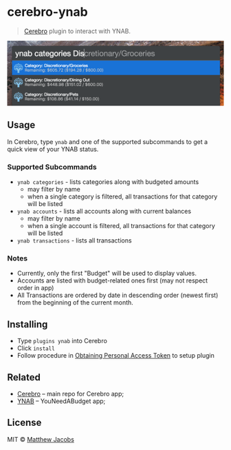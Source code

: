 # cerebro-ynab

> [Cerebro](https://cerebroapp.com) plugin to interact with YNAB.

![](screenshot.png)

## Usage

In Cerebro, type `ynab` and one of the supported subcommands to get a quick view of your YNAB status.

### Supported Subcommands

- `ynab categories` - lists categories along with budgeted amounts
  - may filter by name
  - when a single category is filtered, all transactions for that category will be listed
- `ynab accounts` - lists all accounts along with current balances
  - may filter by name
  - when a single account is filtered, all transactions for that category will be listed
- `ynab transactions` - lists all transactions

### Notes

- Currently, only the first "Budget" will be used to display values.
- Accounts are listed with budget-related ones first (may not respect order in app)
- All Transactions are ordered by date in descending order (newest first) from the beginning of the current month.

## Installing

- Type `plugins ynab` into Cerebro
- Click `install`
- Follow procedure in [Obtaining Personal Access Token](./docs/obtaining-token.md) to setup plugin

## Related

- [Cerebro](http://github.com/KELiON/cerebro) – main repo for Cerebro app;
- [YNAB](https://www.youneedabudget.com/) – YouNeedABudget app;

## License

MIT © [Matthew Jacobs](https://www.matthewjacobs.io)
